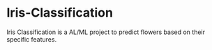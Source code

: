 # Iris-Classification
Iris Classification is a AL/ML project to predict flowers based on their specific features.
